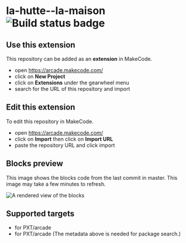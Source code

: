 # la-hutte--la-maison ![Build status badge](https://github.com/lahutte/la-hutte--la-maison/workflows/MakeCode/badge.svg)



## Use this extension

This repository can be added as an **extension** in MakeCode.

* open https://arcade.makecode.com/
* click on **New Project**
* click on **Extensions** under the gearwheel menu
* search for the URL of this repository and import

## Edit this extension

To edit this repository in MakeCode.

* open https://arcade.makecode.com/
* click on **Import** then click on **Import URL**
* paste the repository URL and click import

## Blocks preview

This image shows the blocks code from the last commit in master.
This image may take a few minutes to refresh.

![A rendered view of the blocks](https://github.com/lahutte/la-hutte--la-maison/raw/master/.makecode/blocks.png)

## Supported targets

* for PXT/arcade
* for PXT/arcade
(The metadata above is needed for package search.)

